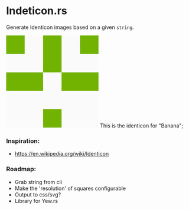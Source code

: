 # Indeticon.rs

Generate Identicon images based on a given `string`.

![habit-grid](./identicon.png)
This is the identicon for "Banana";

### Inspiration:

- https://en.wikipedia.org/wiki/Identicon

### Roadmap:

- Grab string from cli
- Make the 'resolution' of squares configurable
- Output to css/svg?
- Library for Yew.rs

